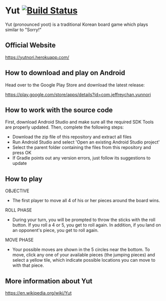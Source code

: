 # Yut [![Build Status](https://travis-ci.org/superjeffreyc/Yut.svg?branch=master)](https://travis-ci.org/superjeffreyc/Yut)


Yut (pronounced yoot) is a traditional Korean board game which plays similar to "Sorry!"

## Official Website
https://yutnori.herokuapp.com/

## How to download and play on Android
Head over to the Google Play Store and download the latest release: 

https://play.google.com/store/apps/details?id=com.jeffreychan.yunnori

## How to work with the source code
First, download Android Studio and make sure all the required SDK Tools are properly updated. Then, complete the following steps:
- Download the zip file of this repository and extract all files
- Run Android Studio and select 'Open an existing Android Studio project'
- Select the parent folder containing the files from this repository and press OK
- If Gradle points out any version errors, just follow its suggestions to update

## How to play

OBJECTIVE

- The first player to move all 4 of his or her pieces around the board wins.

ROLL PHASE

- During your turn, you will be prompted to throw the sticks with the roll button. If you roll a 4 or 5, you get to roll again. In addition, if you land on an opponent's piece, you get to roll again.

MOVE PHASE

- Your possible moves are shown in the 5 circles near the bottom. To move, click any one of your available pieces (the jumping pieces) and select a yellow tile, which indicate possible locations you can move to with that piece.
 
## More information about Yut

https://en.wikipedia.org/wiki/Yut
